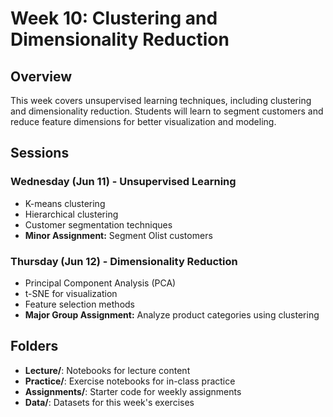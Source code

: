 # Week 10: Clustering and Dimensionality Reduction

## Overview
This week covers unsupervised learning techniques, including clustering and dimensionality reduction. Students will learn to segment customers and reduce feature dimensions for better visualization and modeling.

## Sessions

### Wednesday (Jun 11) - Unsupervised Learning
- K-means clustering
- Hierarchical clustering
- Customer segmentation techniques
- **Minor Assignment:** Segment Olist customers

### Thursday (Jun 12) - Dimensionality Reduction
- Principal Component Analysis (PCA)
- t-SNE for visualization
- Feature selection methods
- **Major Group Assignment:** Analyze product categories using clustering

## Folders
- **Lecture/**: Notebooks for lecture content
- **Practice/**: Exercise notebooks for in-class practice
- **Assignments/**: Starter code for weekly assignments
- **Data/**: Datasets for this week's exercises